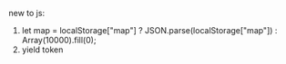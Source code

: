 new to js:
1. let map = localStorage["map"] ? JSON.parse(localStorage["map"]) : Array(10000).fill(0);
2. yield token
